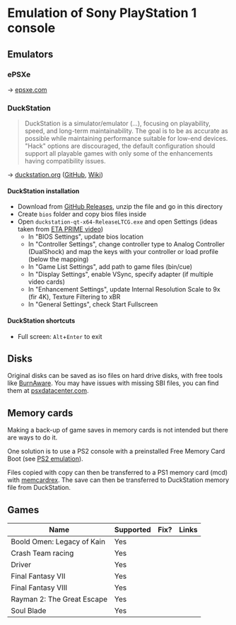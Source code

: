 # Emulation of Sony PlayStation 1 console

## Emulators

### ePSXe

→ [epsxe.com](http://www.epsxe.com/)

### DuckStation

> DuckStation is a simulator/emulator (...), focusing on playability, speed, and long-term maintainability. The goal is to be as accurate as possible while maintaining performance suitable for low-end devices. "Hack" options are discouraged, the default configuration should support all playable games with only some of the enhancements having compatibility issues.

→ [duckstation.org](https://www.duckstation.org/) ([GitHub](), [Wiki](https://www.duckstation.org/wiki/Main_Page))

#### DuckStation installation

* Download from [GitHub Releases](https://github.com/stenzek/duckstation/releases/tag/latest), unzip the file and go in this directory
* Create `bios` folder and copy bios files inside
* Open `duckstation-qt-x64-ReleaseLTCG.exe` and open Settings (ideas taken from [ETA PRIME video](https://www.youtube.com/watch?v=xdrKCfVohk4))
  * In "BIOS Settings", update bios location
  * In "Controller Settings", change controller type to Analog Controller (DualShock) and map the keys with your controller or load profile (below the mapping)
  * In "Game List Settings", add path to game files (bin/cue)
  * In "Display Settings", enable VSync, specify adapter (if multiple video cards)
  * In "Enhancement Settings", update Internal Resolution Scale to 9x (fir 4K), Texture Filtering to xBR
  * In "General Settings", check Start Fullscreen

#### DuckStation shortcuts

* Full screen: `Alt`+`Enter` to exit

## Disks

Original disks can be saved as iso files on hard drive disks, with free tools like [BurnAware](https://www.burnaware.com/). You may have issues with missing SBI files, you can find them at [psxdatacenter.com](http://psxdatacenter.com/sbifiles.html).
 
## Memory cards

Making a back-up of game saves in memory cards is not intended but there are ways to do it.

One solution is to use a PS2 console with a preinstalled Free Memory Card Boot (see [PS2 emulation](ps2-emulation.md)). 

Files copied with copy can then be transferred to a PS1 memory card (mcd) with [memcardrex]([http://www.csclub.uwaterloo.ca:11068/mymc/](https://github.com/ShendoXT/memcardrex)). The save can then be transferred to DuckStation memory file from DuckStation.
 
## Games
 
Name | Supported | Fix? | Links
---- | --------- | ---- | -----
Boold Omen: Legacy of Kain | Yes | |
Crash Team racing | Yes | |
Driver | Yes | |
Final Fantasy VII | Yes | |
Final Fantasy VIII | Yes | |
Rayman 2: The Great Escape | Yes | |
Soul Blade | Yes | |
